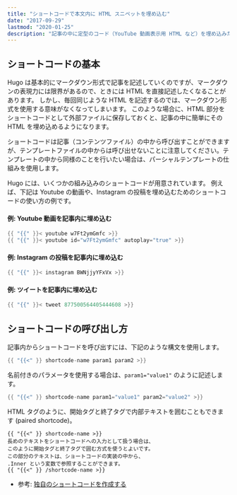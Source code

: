 ```yaml
---
title: "ショートコードで本文内に HTML スニペットを埋め込む"
date: "2017-09-29"
lastmod: "2020-01-25"
description: "記事の中に定型のコード（YouTube 動画表示用 HTML など）を埋め込みたいときは、Hugo のショートコード (Shortcode) の機能を使用すると便利です。"
---
```


ショートコードの基本
----

Hugo は基本的にマークダウン形式で記事を記述していくのですが、マークダウンの表現力には限界があるので、ときには HTML を直接記述したくなることがあります。
しかし、毎回同じような HTML を記述するのでは、マークダウン形式を使用する意味がなくなってしまいます。
このような場合に、HTML 部分をショートコードとして外部ファイルに保存しておくと、記事の中に簡単にその HTML を埋め込めるようになります。

<div class="note">
ショートコードは記事（コンテンツファイル）の中から呼び出すことができますが、テンプレートファイルの中からは呼び出せないことに注意してください。テンプレートの中から同様のことを行いたい場合は、パーシャルテンプレートの仕組みを使用します。
</div>

Hugo には、いくつかの組み込みのショートコードが用意されています。
例えば、下記は Youtube の動画や、Instagram の投稿を埋め込むためのショートコードの使い方の例です。

#### 例: Youtube 動画を記事内に埋め込む

~~~ go
{{ "{{" }}< youtube w7Ft2ymGmfc >}}
{{ "{{" }}< youtube id="w7Ft2ymGmfc" autoplay="true" >}}
~~~

#### 例: Instagram の投稿を記事内に埋め込む

~~~ go
{{ "{{" }}< instagram BWNjjyYFxVx >}}
~~~

#### 例: ツイートを記事内に埋め込む

~~~ go
{{ "{{" }}< tweet 877500564405444608 >}}
~~~


ショートコードの呼び出し方
----

記事内からショートコードを呼び出すには、下記のような構文を使用します。

~~~ go
{{ "{{<" }} shortcode-name param1 param2 >}}
~~~

名前付きのパラメータを使用する場合は、`param1="value1"` のように記述します。

~~~ go
{{ "{{<" }} shortcode-name param1="value1" param2="value2" >}}
~~~

HTML タグのように、開始タグと終了タグで内部テキストを囲むこともできます (paired shortcode)。

~~~
{{ "{{<" }} shortcode-name >}}
長めのテキストをショートコードへの入力として扱う場合は、
このように開始タグと終了タグで囲む方式を使うとよいです。
この部分のテキストは、ショートコードの実装の中から、
.Inner という変数で参照することができます。
{{ "{{<" }} /shortcode-name >}}
~~~

- 参考: [独自のショートコードを作成する](./create-shortcode.html)

